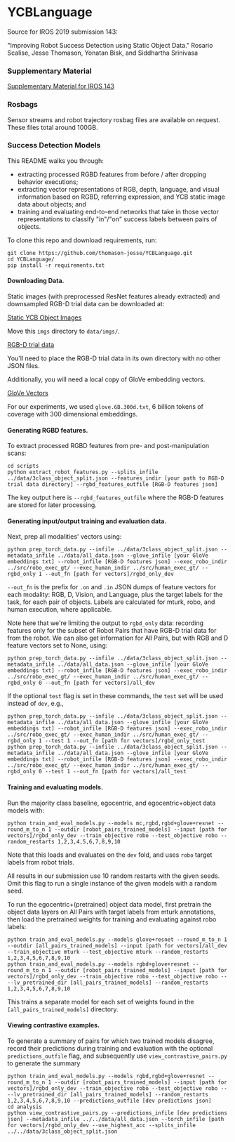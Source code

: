 # YCBLanguage

Source for IROS 2019 submission 143:

"Improving Robot Success Detection using Static Object Data." Rosario Scalise, Jesse Thomason, Yonatan Bisk, and Siddhartha Srinivasa

### Supplementary Material

[Supplementary Material for IROS 143](iros_143_sm.pdf)

### Rosbags

Sensor streams and robot trajectory rosbag files are available on request. These files total around 100GB.

### Success Detection Models

This README walks you through: 
- extracting processed RGBD features from before / after dropping behavior executions;
- extracting vector representations of RGB, depth, language, and visual information based on RGBD, referring expression, and YCB static image data about objects; and
- training and evaluating end-to-end networks that take in those vector representations to classify "in"/"on" success labels between pairs of objects.

To clone this repo and download requirements, run:

```
git clone https://github.com/thomason-jesse/YCBLanguage.git
cd YCBLanguage/
pip install -r requirements.txt
```

#### Downloading Data.

Static images (with preprocessed ResNet features already extracted) and downsampled RGB-D trial data can be downloaded at:

[Static YCB Object Images](https://drive.google.com/open?id=1agZgomkPywxQCp91Usx1gqEdfpIMCr0L)

Move this `imgs` directory to `data/imgs/`.

[RGB-D trial data](https://drive.google.com/open?id=1kK2Zj7NZ_IDtSO0MlbIs2ux1Vx0vKh3i)

You'll need to place the RGB-D trial data in its own directory with no other JSON files.

Additionally, you will need a local copy of GloVe embedding vectors.

[GloVe Vectors](http://nlp.stanford.edu/data/glove.6B.zip)

For our experiments, we used `glove.6B.300d.txt`, 6 billion tokens of coverage with 300 dimensional embeddings.


#### Generating RGBD features.


To extract processed RGBD features from pre- and post-manipulation scans:

```
cd scripts
python extract_robot_features.py --splits_infile ../data/3class_object_split.json --features_indir [your path to RGB-D trial data directory] --rgbd_features_outfile [RGB-D features json]
```

The key output here is `--rgbd_features_outfile` where the RGB-D features are stored for later processing.

#### Generating input/output training and evaluation data.

Next, prep all modalities' vectors using:

```
python prep_torch_data.py --infile ../data/3class_object_split.json --metadata_infile ../data/all_data.json --glove_infile [your GloVe embeddings txt] --robot_infile [RGB-D features json] --exec_robo_indir ../src/robo_exec_gt/ --exec_human_indir ../src/human_exec_gt/ --rgbd_only 1 --out_fn [path for vectors]/rgbd_only_dev
```

`--out_fn` is the prefix for `.on` and `.in` JSON dumps of feature vectors for each modality: RGB, D, Vision, and Language, plus the target labels for the task, for each pair of objects. Labels are calculated for mturk, robo, and human execution, where applicable.

Note here that we're limiting the output to `rgbd_only` data: recording features only for the subset of Robot Pairs that have RGB-D trial data for from the robot. We can also get information for All Pairs, but with RGB and D feature vectors set to None, using:

```
python prep_torch_data.py --infile ../data/3class_object_split.json --metadata_infile ../data/all_data.json --glove_infile [your GloVe embeddings txt] --robot_infile [RGB-D features json] --exec_robo_indir ../src/robo_exec_gt/ --exec_human_indir ../src/human_exec_gt/ --rgbd_only 0 --out_fn [path for vectors]/all_dev
```

If the optional `test` flag is set in these commands, the `test` set will be used instead of `dev`, e.g.,

```
python prep_torch_data.py --infile ../data/3class_object_split.json --metadata_infile ../data/all_data.json --glove_infile [your GloVe embeddings txt] --robot_infile [RGB-D features json] --exec_robo_indir ../src/robo_exec_gt/ --exec_human_indir ../src/human_exec_gt/ --rgbd_only 1 --test 1 --out_fn [path for vectors]/rgbd_only_test
python prep_torch_data.py --infile ../data/3class_object_split.json --metadata_infile ../data/all_data.json --glove_infile [your GloVe embeddings txt] --robot_infile [RGB-D features json] --exec_robo_indir ../src/robo_exec_gt/ --exec_human_indir ../src/human_exec_gt/ --rgbd_only 0 --test 1 --out_fn [path for vectors]/all_test
```

#### Training and evaluating models.

Run the majority class baseline, egocentric, and egocentric+object data models with:

```
python train_and_eval_models.py --models mc,rgbd,rgbd+glove+resnet --round_m_to_n 1 --outdir [robot_pairs_trained_models] --input [path for vectors]/rgbd_only_dev --train_objective robo --test_objective robo --random_restarts 1,2,3,4,5,6,7,8,9,10
```

Note that this loads and evaluates on the `dev` fold, and uses `robo` target labels from robot trials.

All results in our submission use 10 random restarts with the given seeds. Omit this flag to run a single instance of the given models with a random seed.

To run the egocentric+(pretrained) object data model, first pretrain the object data layers on All Pairs with target labels from mturk annotations, then load the pretrained weights for training and evaluating against robo labels:

```
python train_and_eval_models.py --models glove+resnet --round_m_to_n 1 --outdir [all_pairs_trained_models] --input [path for vectors]/all_dev --train_objective mturk --test_objective mturk --random_restarts 1,2,3,4,5,6,7,8,9,10
python train_and_eval_models.py --models rgbd+glove+resnet --round_m_to_n 1 --outdir [robot_pairs_trained_models] --input [path for vectors]/rgbd_only_dev --train_objective robo --test_objective robo ----lv_pretrained_dir [all_pairs_trained_models] --random_restarts 1,2,3,4,5,6,7,8,9,10
```

This trains a separate model for each set of weights found in the `[all_pairs_trained_models]` directory.

#### Viewing contrastive examples.

To generate a summary of pairs for which two trained models disagree, record their predictions during training and evaluation with the optional `predictions_outfile` flag, and subsequently use `view_contrastive_pairs.py` to generate the summary

```
python train_and_eval_models.py --models rgbd,rgbd+glove+resnet --round_m_to_n 1 --outdir [robot_pairs_trained_models] --input [path for vectors]/rgbd_only_dev --train_objective robo --test_objective robo ----lv_pretrained_dir [all_pairs_trained_models] --random_restarts 1,2,3,4,5,6,7,8,9,10 --predictions_outfile [dev predictions json]
cd analysis
python view_contrastive_pairs.py --predictions_infile [dev predictions json] --metadata_infile ../../data/all_data.json --torch_infile [path for vectors]/rgbd_only_dev --use_highest_acc --splits_infile ../../data/3class_object_split.json
```
